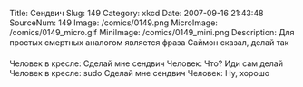 Title: Сендвич 
Slug: 149 
Category: xkcd 
Date: 2007-09-16 21:43:48 
SourceNum: 149 
Image: /comics/0149.png 
MicroImage: /comics/0149_micro.gif 
MiniImage: /comics/0149_mini.png 
Description: Для простых смертных аналогом является фраза &#132;Саймон сказал, делай так&#147; 

Человек в кресле: Сделай мне сендвич
Человек: Что? Иди сам делай
Человек в кресле: sudo Сделай мне сендвич
Человек: Ну, хорошо